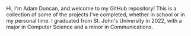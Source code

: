 Hi, I'm Adam Duncan, and welcome to my GitHub repository!
This is a collection of some of the projects I've completed, whether in school or in my personal time. 
I graduated from St. John's University in 2022, with a major in Computer Science and a minor in Communications. 
